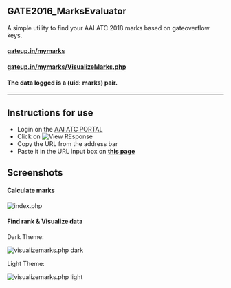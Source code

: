 GATE2016_MarksEvaluator
-
A simple utility to find your AAI ATC 2018 marks based on gateoverflow keys.

#### [gateup.in/mymarks](http://gateoverflow.in/mymarks/)
#### [gateup.in/mymarks/VisualizeMarks.php](http://gateoverflow.in/mymarks/VisualizeMarks.php)

#### The data logged is a (uid: marks) pair.

-- --

Instructions for use
-

- Login on the [AAI ATC PORTAL ](https://cdn.digialm.com//EForms/configuredHtml/1258/56785/login.html)
- Click on ![View REsponse](view-response-button.png)
- Copy the URL from the address bar
- Paste it in the URL input box on [**this page**](http://127.0.0.1/GATE16/GATE16MarksEvaluator/index.php)

Screenshots
-

#### Calculate marks
![index.php](demo-MarksCalculator-dark.png)

#### Find rank & Visualize data

Dark Theme:

![visualizemarks.php dark](demo-Visualization-dark.png)

Light Theme:

![visualizemarks.php light](demo-Visualization-light.png)
